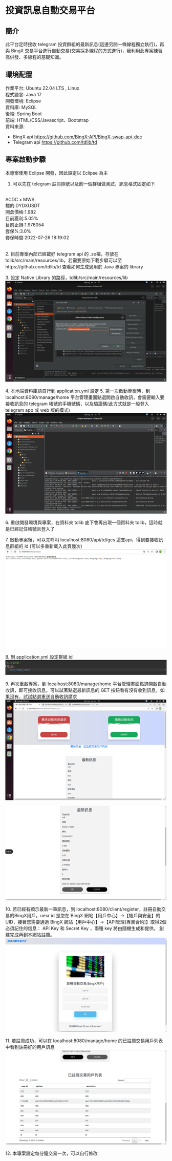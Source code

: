# 投資訊息自動交易平台

## 簡介
此平台定時接收 telegram 投資群組的最新訊息(這邊另開一條線程獨立執行)，再與 BingX 交易平台進行自動交易(交易採多線程的方式進行)，我利用此專案練習高併發、多線程的基礎知識。

## 環境配置
作業平台: Ubuntu 22.04 LTS , Linux
<br>
程式語言: Java 17
<br>
開發環境: Eclipse
<br>
資料庫: MySQL
<br>
後端: Spring Boot
<br>
前端: HTML/CSS/Javascript、Bootstrap
<br>
資料來源:
- BingX api https://github.com/BingX-API/BingX-swap-api-doc
- Telegram api https://github.com/tdlib/td

## 專案啟動步驟
本專案使用 Eclipse 開發，因此設定以 Eclipse 為主
1. 可以先在 telegram 註冊照號以及創一個群組做測試，訊息格式固定如下
<br>
ACDC x MWS<br>
標的:DYDXUSDT<br>
開倉價格:1.982<br>
目前獲利:5.05%<br>
目前止損:1.976054<br>
套保%:3.0%<br>
套保時間:2022-07-26 18:19:02<br>
<img src=""/> <p>
2. 目前專案內部已經載好 telegram api 的 .so檔，存放在tdlib/src/main/resources/lib，若需要原始下載步驟可以至 https://github.com/tdlib/td 查看如何生成適用於 Java 專案的 library <p>
3. 設定 Native Library 的路徑，tdlib/src/main/resources/lib
<img src="https://github.com/jaylee840831/auto_invest/blob/master/image/tdlib%E8%B7%AF%E5%BE%91.png" /> <p>
4. 本地端資料庫請自行到 application.yml 設定
5. 第一次啟動專案時，到 localhost:8080/manage/home 平台管理畫面點選開啟自動收訊，會需要輸入要接收訊息的 telegram 帳號的手機號碼，以及驗證碼(此方式就是一般登入 telegram app 或 web 版的模式)
<img src="https://github.com/jaylee840831/auto_invest/blob/master/image/%E7%99%BB%E5%85%A5telegram.png" /> <p>
6. 重啟開發環境與專案，在資料夾 tdlib 底下會再出現一個資料夾 tdlib，這時就是已經記住帳號且登入了 <p>
7. 啟動專案後，可以先呼叫 localhost:8080/api/td/gcs 這支api，得到要接收訊息群組的 id (可以多重新載入此頁幾次)
<img src="https://github.com/jaylee840831/auto_invest/blob/master/image/%E5%8F%96%E5%BE%97room%20code.png" /> <p>
8. 到 application.yml 設定群組 id
<img src="https://github.com/jaylee840831/auto_invest/blob/master/image/roomcode.png" /> <p>
9. 再次重啟專案，到 localhost:8080/manage/home 平台管理畫面點選開啟自動收訊，即可接收訊息。可以試著點選最新訊息的 GET 按鈕看有沒有收到訊息，如果沒有，試試點選重送自動收訊請求
<img src="https://github.com/jaylee840831/auto_invest/blob/master/image/%E8%87%AA%E5%8B%95%E4%BA%A4%E6%98%93%E5%B9%B3%E5%8F%B0%E7%AE%A1%E7%90%86%E8%80%85%E7%95%AB%E9%9D%A2.png" /> <p>
<img src="https://github.com/jaylee840831/auto_invest/blob/master/image/%E6%9C%80%E6%96%B0%E8%A8%8A%E6%81%AF.png" /> <p>
10. 若已經有顯示最新一筆訊息，到 localhost:8080/client/register，註冊自動交易的BingX用戶。uesr id 是您在 BingX 網站【用戶中心】->【帳戶與安全】的 UID，接著您需要通過 BingX 網站【用戶中心】->【API管理(專業合約)】取得2個必須記住的信息： API Key 和 Secret Key ，兩種 key 將由隨機生成和提供。 創建完成再到本網站註冊。
<img src="https://github.com/jaylee840831/auto_invest/blob/master/image/%E8%A8%BB%E5%86%8A%E4%BA%A4%E6%98%93.png" /> <p>
11. 若註冊成功，可以在 localhost:8080/manage/home 的已註冊交易用戶列表中看到註冊好的用戶訊息
<img src="https://github.com/jaylee840831/auto_invest/blob/master/image/%E8%A8%BB%E5%86%8A%E4%BA%A4%E6%98%93%E5%88%97%E8%A1%A8.png" /> <p>
12. 本專案設定每分鐘交易一次，可以自行修改

